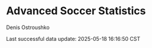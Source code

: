 # Advanced Soccer Statistics
Denis Ostroushko

<!-- gfm -->

Last successful data update: 2025-05-18 16:16:50 CST
